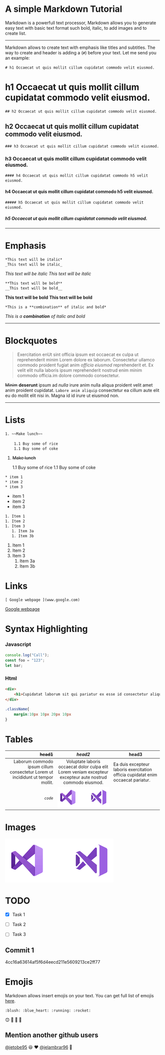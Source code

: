 # A simple Markdown Tutorial

Markdown is a powerfull text processor, Markdown allows you to generate easy text with basic text format such bold, italic, to add images and to create list.

------

<!-- Heading -->

Markdown allows to create text with emphasis like titles and subtitles. The way to create and header is adding a (`#`) before your text. Let me send you an example:

```plain
# h1 Occaecat ut quis mollit cillum cupidatat commodo velit eiusmod.
```

# h1 Occaecat ut quis mollit cillum cupidatat commodo velit eiusmod.

```plain
## h2 Occaecat ut quis mollit cillum cupidatat commodo velit eiusmod.
```

## h2 Occaecat ut quis mollit cillum cupidatat commodo velit eiusmod.

```plain
### h3 Occaecat ut quis mollit cillum cupidatat commodo velit eiusmod.
```

### h3 Occaecat ut quis mollit cillum cupidatat commodo velit eiusmod.

```plain
#### h4 Occaecat ut quis mollit cillum cupidatat commodo h5 velit eiusmod.
```

#### h4 Occaecat ut quis mollit cillum cupidatat commodo h5 velit eiusmod.

```plain
##### h5 Occaecat ut quis mollit cillum cupidatat commodo velit eiusmod.
```

##### h5 Occaecat ut quis mollit cillum cupidatat commodo velit eiusmod.

-----
# Emphasis

```plain
*This text will be italic*
_This text will be italic_
```

*This text will be italic*
_This text will be italic_


```plain
**This text will be bold**
__This text will be bold__
```

**This text will be bold**
__This text will be bold__


```plain
*This is a **combination** of italic and bold*
```

*This is a **combination** of italic and bold*

-----

<!-- Citas -->
# Blockquotes
> Exercitation enUt sint officia ipsum est occaecat ex culpa ut reprehenderit minim Lorem dolore ex laborum. Consectetur ullamco commodo proident fugiat anim _officia eiusmod_ reprehenderit et. Ex velit elit nulla laboris ipsum reprehenderit nostrud enim minim commodo officia.im dolore commodo consectetur.

~~Minim~~ **deserunt** ipsum ad _nulla_ irure anim nulla aliqua proident velit amet anim proident cupidatat. `Labore anim aliquip` consectetur ea cillum aute elit eu do mollit elit nisi in. Magna id id irure ut eiusmod non.

------

# Lists

```plain
1. ~~Make lunch~~

    1.1 Buy some of rice
    1.1 Buy some of coke
```

1. ~~Make lunch~~

    1.1 Buy some of rice
    1.1 Buy some of coke


```plain
* item 1
* item 2
* item 3
```

* item 1
* item 2
* item 3

```plain
1. Item 1
1. Item 2
1. Item 3
   1. Item 3a
   1. Item 3b
```

1. Item 1
1. Item 2
1. Item 3
   1. Item 3a
   1. Item 3b


# Links

```plain
[ Google webpage ](www.google.com)
```

[ Google webpage ](www.google.com)

# Syntax Highlighting

### Javascript

```javascript
console.log("Call");
const foo = "123";
let bar;
```
### Html

```html
<div>
    <h1>Cupidatat laborum sit qui pariatur ex esse id consectetur aliquip qui dolor occaecat.</h1>
</div>
```

```css
.className{
    margin:10px 10px 20px 10px
}
```

# Tables

|~~head1~~|_head2_|head3|
|---:|:---:|--------|
|Laborum commodo ipsum cillum consectetur Lorem ut incididunt ut tempor mollit.|Voluptate laboris occaecat dolor culpa elit Lorem veniam excepteur excepteur aute nostrud commodo eiusmod.|Ea duis excepteur laboris exercitation officia cupidatat enim occaecat pariatur.
|_`code`_|![Vscode][logo]

# Images
[logo]:vscode.png "Vscode logo"

![Vscode][logo]

<!-- GITHUB -->
# TODO 
* [x] Task 1

* [ ] Task 2

* [ ] Task 3

## Commit 1
4cc16a63614af5f6d4eecd211e5609213ce2ff77

# Emojis
Markdown allows insert emojis on your text. You can get full list of emojis [here](https://gist.github.com/rxaviers/7360908).

```plain
:blush: :blue_heart: :running: :rocket:
```
:blush: :blue_heart: :running: :rocket:



## Mention another github users
[@jetobe95](https://github.com/jetobe95) :satisfied: :heart:
[@jelambrar96](https://github.com/jelambrar96) :floppy_disk:



